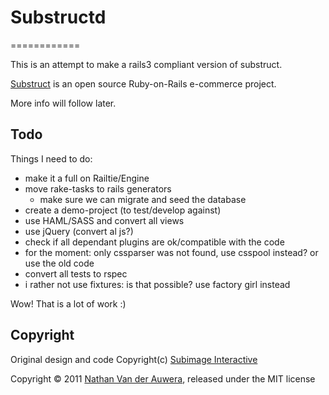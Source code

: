 # Substructd
============

This is an attempt to make a rails3 compliant version of substruct.

[Substruct](http://code.google.com/p/substruct/) is an open source Ruby-on-Rails e-commerce project.

More info will follow later.

## Todo

Things I need to do:

* make it a full on Railtie/Engine
* move rake-tasks to rails generators
  * make sure we can migrate and seed the database
* create a demo-project (to test/develop against)
* use HAML/SASS and convert all views
* use jQuery (convert al js?)
* check if all dependant plugins are ok/compatible with the code
 * for the moment: only cssparser was not found, use csspool instead? or use the old code
* convert all tests to rspec
 * i rather not use fixtures: is that possible? use factory girl instead

Wow! That is a lot of work :)


## Copyright

Original design and code Copyright(c) [Subimage Interactive](http://www.subimage.com)

Copyright &copy; 2011 [Nathan Van der Auwera](http://www.dixis.com), released under the MIT license